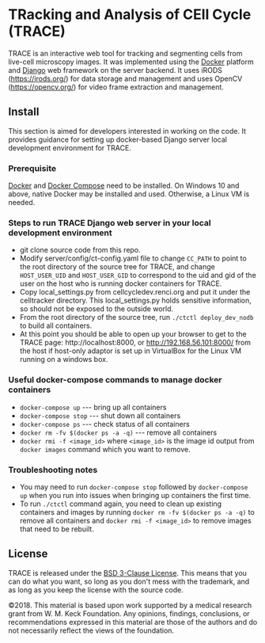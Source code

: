 # TRacking and Analysis of CEll Cycle (TRACE) 

TRACE is an interactive web tool for tracking and segmenting cells from live-cell microscopy images. It was implemented using the [Docker](https://www.docker.com/) platform and [Django](https://www.djangoproject.com/) web framework on the server backend. It uses iRODS (https://irods.org/) for data storage and management and uses OpenCV (https://opencv.org/) for video frame extraction and management. 

## Install
This section is aimed for developers interested in working on the code. It provides guidance for setting up docker-based Django server local development environment for TRACE.

### Prerequisite
[Docker](https://www.docker.com/ "Docker") and [Docker Compose](https://docs.docker.com/compose/ "Docker Compose") need to be installed. On Windows 10 and above, native Docker may be installed and used. Otherwise, a Linux VM is needed.

### Steps to run TRACE Django web server in your local development environment
- git clone source code from this repo.
- Modify server/config/ct-config.yaml file to change ```CC_PATH``` to point to the root directory of the source tree for TRACE, and change ```HOST_USER_UID``` and ```HOST_USER_GID``` to correspond to the uid and gid of the user on the host who is running docker containers for TRACE.
- Copy local_settings.py from cellcycledev.renci.org and put it under the celltracker directory. This local_settings.py holds sensitive information, so should not be exposed to the outside world.
- From the root directory of the source tree, run ```./ctctl deploy_dev_nodb``` to build all containers.
- At this point you should be able to open up your browser to get to the TRACE page: http://localhost:8000, or http://192.168.56.101:8000/ from the host if host-only adaptor is set up in VirtualBox for the Linux VM running on a windows box.


### Useful docker-compose commands to manage docker containers 
- ```docker-compose up``` --- bring up all containers
- ```docker-compose stop``` --- shut down all containers
- ```docker-compose ps``` --- check status of all containers
- ```docker rm -fv $(docker ps -a -q)``` --- remove all containers
- ```docker rmi -f <image_id>``` where ```<image_id>``` is the image id output from ```docker images``` command which you want to remove. 

### Troubleshooting notes
- You may need to run ```docker-compose stop``` followed by ```docker-compose up``` when you run into issues when bringing up containers the first time. 
- To run ```./ctctl``` command again, you need to clean up existing containers and images by running ```docker rm -fv $(docker ps -a -q)``` to remove all containers and ```docker rmi -f <image_id>``` to remove images that need to be rebuilt.
   
## License 

TRACE is released under the [BSD 3-Clause License](https://tldrlegal.com/license/bsd-3-clause-license-(revised)). This means that you can do what you want, so long as you don't mess with the trademark, and as long as you keep the license with the source code.

©2018. This material is based upon work supported by a medical research grant from W. M. Keck Foundation. Any opinions, findings, conclusions, or recommendations expressed in this material are those of the authors and do not necessarily reflect the views of the foundation.
